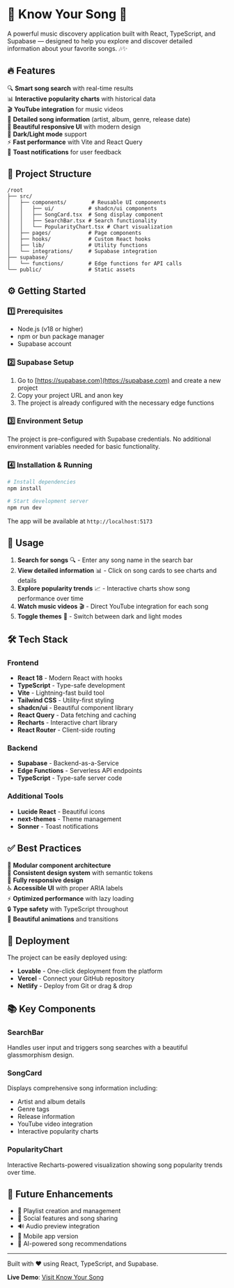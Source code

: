 # 🎵 Know Your Song 🎤
A powerful music discovery application built with React, TypeScript, and Supabase — designed to help you explore and discover detailed information about your favorite songs. 🎶✨

## 🔥 Features
🔍 **Smart song search** with real-time results  
📊 **Interactive popularity charts** with historical data  
🎬 **YouTube integration** for music videos  
📝 **Detailed song information** (artist, album, genre, release date)  
🎯 **Beautiful responsive UI** with modern design  
🌙 **Dark/Light mode** support  
⚡ **Fast performance** with Vite and React Query  
🔔 **Toast notifications** for user feedback  

## 📁 Project Structure
```
/root
├── src/
│   ├── components/        # Reusable UI components
│   │   ├── ui/           # shadcn/ui components
│   │   ├── SongCard.tsx  # Song display component
│   │   ├── SearchBar.tsx # Search functionality
│   │   └── PopularityChart.tsx # Chart visualization
│   ├── pages/            # Page components
│   ├── hooks/            # Custom React hooks
│   ├── lib/              # Utility functions
│   └── integrations/     # Supabase integration
├── supabase/
│   └── functions/        # Edge functions for API calls
└── public/               # Static assets
```

## ⚙️ Getting Started

### 1️⃣ Prerequisites
- Node.js (v18 or higher)
- npm or bun package manager
- Supabase account

### 2️⃣ Supabase Setup
1. Go to [https://supabase.com](https://supabase.com) and create a new project
2. Copy your project URL and anon key
3. The project is already configured with the necessary edge functions

### 3️⃣ Environment Setup
The project is pre-configured with Supabase credentials. No additional environment variables needed for basic functionality.

### 4️⃣ Installation & Running

```bash
# Install dependencies
npm install

# Start development server
npm run dev
```

The app will be available at `http://localhost:5173`

## 🎯 Usage
1. **Search for songs** 🔍 - Enter any song name in the search bar
2. **View detailed information** 📊 - Click on song cards to see charts and details
3. **Explore popularity trends** 📈 - Interactive charts show song performance over time
4. **Watch music videos** 🎬 - Direct YouTube integration for each song
5. **Toggle themes** 🌙 - Switch between dark and light modes

## 🛠️ Tech Stack

### Frontend
- **React 18** - Modern React with hooks
- **TypeScript** - Type-safe development
- **Vite** - Lightning-fast build tool
- **Tailwind CSS** - Utility-first styling
- **shadcn/ui** - Beautiful component library
- **React Query** - Data fetching and caching
- **Recharts** - Interactive chart library
- **React Router** - Client-side routing

### Backend
- **Supabase** - Backend-as-a-Service
- **Edge Functions** - Serverless API endpoints
- **TypeScript** - Type-safe server code

### Additional Tools
- **Lucide React** - Beautiful icons
- **next-themes** - Theme management
- **Sonner** - Toast notifications

## ✅ Best Practices
🧩 **Modular component architecture**  
🎨 **Consistent design system** with semantic tokens  
📱 **Fully responsive design**  
♿ **Accessible UI** with proper ARIA labels  
⚡ **Optimized performance** with lazy loading  
🔒 **Type safety** with TypeScript throughout  
🌈 **Beautiful animations** and transitions  

## 🚀 Deployment
The project can be easily deployed using:
- **Lovable** - One-click deployment from the platform
- **Vercel** - Connect your GitHub repository
- **Netlify** - Deploy from Git or drag & drop

## 📚 Key Components

### SearchBar
Handles user input and triggers song searches with a beautiful glassmorphism design.

### SongCard
Displays comprehensive song information including:
- Artist and album details
- Genre tags
- Release information
- YouTube video integration
- Interactive popularity charts

### PopularityChart
Interactive Recharts-powered visualization showing song popularity trends over time.

## 🔮 Future Enhancements
- 🎵 Playlist creation and management
- 👥 Social features and song sharing
- 🔊 Audio preview integration
- 📱 Mobile app version
- 🤖 AI-powered song recommendations

---

Built with ❤️ using React, TypeScript, and Supabase.

**Live Demo**: [Visit Know Your Song](https://lovable.app)